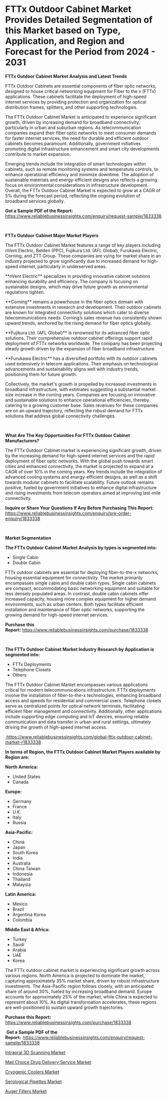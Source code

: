 <p><h1>FTTx Outdoor Cabinet Market Provides Detailed Segmentation of this Market based on Type, Application, and Region and Forecast for the Period from 2024 - 2031</h1></p><p><strong>FTTx Outdoor Cabinet Market Analysis and Latest Trends</strong></p>
<p><p>FTTx Outdoor Cabinets are essential components of fiber optic networks, designed to house critical networking equipment for Fiber to the x (FTTx) applications. These cabinets facilitate the deployment of high-speed internet services by providing protection and organization for optical distribution frames, splitters, and other supporting technologies. </p><p>The FTTx Outdoor Cabinet Market is anticipated to experience significant growth, driven by increasing demand for broadband connectivity, particularly in urban and suburban regions. As telecommunication companies expand their fiber optic networks to meet consumer demands for faster internet services, the need for durable and efficient outdoor cabinets becomes paramount. Additionally, government initiatives promoting digital infrastructure enhancement and smart city developments contribute to market expansion.</p><p>Emerging trends include the integration of smart technologies within cabinets, such as remote monitoring systems and temperature controls, to enhance operational efficiency and minimize downtime. The adoption of sustainable materials and energy-efficient designs also reflects a growing focus on environmental considerations in infrastructure development. Overall, the FTTx Outdoor Cabinet Market is expected to grow at a CAGR of 5% during the forecast period, reflecting the ongoing evolution of broadband services globally.</p></p>
<p><strong>Get a Sample PDF of the Report:&nbsp;</strong> <a href="https://www.reliablebusinessinsights.com/enquiry/request-sample/1833338?utm_campaign=1113&utm_medium=2&utm_source=Github&utm_content=ia&utm_term=19102024&utm_id=fttx-outdoor-cabinet">https://www.reliablebusinessinsights.com/enquiry/request-sample/1833338</a></p>
<p>&nbsp;</p>
<p><strong>FTTx Outdoor Cabinet Major Market Players</strong></p>
<p><p>The FTTx Outdoor Cabinet Market features a range of key players including nVent Electric, Belden (PPC), Fujikura Ltd. (AFL Global), Furukawa Electric, Corning, and ZTT Group. These companies are vying for market share in an industry projected to grow significantly due to increased demand for high-speed internet, particularly in underserved areas.</p><p>**nVent Electric** specializes in providing innovative cabinet solutions enhancing durability and efficiency. The company is focusing on sustainable designs, which may drive future growth as environmental regulations tighten.</p><p>**Corning** remains a powerhouse in the fiber optics domain with extensive investments in research and development. Their outdoor cabinets are known for integrated connectivity solutions which cater to diverse telecommunications needs. Corning’s sales revenue has consistently shown upward trends, anchored by the rising demand for fiber optics globally.</p><p>**Fujikura Ltd. (AFL Global)** is renowned for its advanced fiber optic solutions. Their comprehensive outdoor cabinet offerings support rapid deployment of FTTx networks worldwide. The company has been projecting steady growth driven by the expansion of fiber broadband infrastructure.</p><p>**Furukawa Electric** has a diversified portfolio with its outdoor cabinets used extensively in telecom applications. Their emphasis on technological advancements and sustainability aligns well with industry trends, positioning them for future growth.</p><p>Collectively, the market's growth is propelled by increased investments in broadband infrastructure, with estimates suggesting a substantial market size increase in the coming years. Companies are focusing on innovative and sustainable solutions to enhance operational efficiencies, thereby catering to a growing customer base. Sales revenues for these companies are on an upward trajectory, reflecting the robust demand for FTTx solutions that address global connectivity challenges.</p></p>
<p>&nbsp;</p>
<p><strong>What Are The Key Opportunities For FTTx Outdoor Cabinet Manufacturers?</strong></p>
<p><p>The FTTx Outdoor Cabinet market is experiencing significant growth, driven by the increasing demand for high-speed internet services and the rapid deployment of fiber optic networks. With the global push towards smart cities and enhanced connectivity, the market is projected to expand at a CAGR of over 10% in the coming years. Key trends include the integration of advanced cooling systems and energy-efficient designs, as well as a shift towards modular cabinets to facilitate scalability. Future outlook remains positive, fueled by government initiatives to enhance digital infrastructure and rising investments from telecom operators aimed at improving last-mile connectivity.</p></p>
<p><strong>Inquire or Share Your Questions If Any Before Purchasing This Report:</strong> <a href="https://www.reliablebusinessinsights.com/enquiry/pre-order-enquiry/1833338?utm_campaign=1113&utm_medium=2&utm_source=Github&utm_content=ia&utm_term=19102024&utm_id=fttx-outdoor-cabinet">https://www.reliablebusinessinsights.com/enquiry/pre-order-enquiry/1833338</a></p>
<p>&nbsp;</p>
<p><strong>Market Segmentation</strong></p>
<p><strong>The FTTx Outdoor Cabinet Market Analysis by types is segmented into:</strong></p>
<p><ul><li>Single Cabin</li><li>Double Cabin</li></ul></p>
<p><p>FTTx outdoor cabinets are essential for deploying fiber-to-the-x networks, housing essential equipment for connectivity. The market primarily encompasses single cabin and double cabin types. Single cabin cabinets are compact, accommodating basic networking equipment and suitable for less densely populated areas. In contrast, double cabin cabinets offer increased capacity, housing more complex equipment for higher demand environments, such as urban centers. Both types facilitate efficient installation and maintenance of fiber optic networks, supporting the growing demand for high-speed internet services.</p></p>
<p><strong>Purchase this Report:&nbsp;</strong><a href="https://www.reliablebusinessinsights.com/purchase/1833338?utm_campaign=1113&utm_medium=2&utm_source=Github&utm_content=ia&utm_term=19102024&utm_id=fttx-outdoor-cabinet">https://www.reliablebusinessinsights.com/purchase/1833338</a></p>
<p>&nbsp;</p>
<p><strong>The FTTx Outdoor Cabinet Market Industry Research by Application is segmented into:</strong></p>
<p><ul><li>FTTx Deployments</li><li>Telephone Closets</li><li>Others</li></ul></p>
<p><p>The FTTx Outdoor Cabinet Market encompasses various applications critical for modern telecommunications infrastructure. FTTx deployments involve the installation of fiber-to-the-x technologies, enhancing broadband access and speeds for residential and commercial users. Telephone closets serve as centralized points for optical network terminals, facilitating efficient fiber management and connectivity. Additionally, other applications include supporting edge computing and IoT devices, ensuring reliable communication and data transfer in urban and rural settings, ultimately driving the growth of high-speed internet access.</p></p>
<p><a href="https://www.reliablebusinessinsights.com/global-fttx-outdoor-cabinet-market-r1833338?utm_campaign=1113&utm_medium=2&utm_source=Github&utm_content=ia&utm_term=19102024&utm_id=fttx-outdoor-cabinet">&nbsp;https://www.reliablebusinessinsights.com/global-fttx-outdoor-cabinet-market-r1833338</a></p>
<p><strong>In terms of Region, the FTTx Outdoor Cabinet Market Players available by Region are:</strong></p>
<p>
    <p> <strong> North America: </strong>
        <ul>
            <li>United States</li>
            <li>Canada</li>
        </ul>
        </p> 
    <p> <strong> Europe: </strong>
        <ul>
            <li>Germany</li>
            <li>France</li>
            <li>U.K.</li>
            <li>Italy</li>
            <li>Russia</li>
        </ul>
        </p> 
    <p> <strong> Asia-Pacific: </strong>
        <ul>
            <li>China</li>
            <li>Japan</li>
            <li>South Korea</li>
            <li>India</li>
            <li>Australia</li>
            <li>China Taiwan</li>
            <li>Indonesia</li>
            <li>Thailand</li>
            <li>Malaysia</li>
        </ul>
        </p> 
    <p> <strong> Latin America: </strong>
        <ul>
            <li>Mexico</li>
            <li>Brazil</li>
            <li>Argentina Korea</li>
            <li>Colombia</li>
        </ul>
        </p> 
    <p> <strong> Middle East & Africa: </strong>
        <ul>
            <li>Turkey</li>
            <li>Saudi</li>
            <li>Arabia</li>
            <li>UAE</li>
            <li>Korea</li>
        </ul>
    </p>
    </p>
<p><p>The FTTx outdoor cabinet market is experiencing significant growth across various regions. North America is projected to dominate the market, capturing approximately 35% market share, driven by robust infrastructure investments. The Asia-Pacific region follows closely, with an anticipated share of around 30%, fueled by increasing broadband demand. Europe accounts for approximately 25% of the market, while China is expected to represent about 10%. As digital transformation accelerates, these regions are well-positioned to sustain upward growth trajectories.</p></p>
<p><strong>Purchase this Report: </strong><a href="https://www.reliablebusinessinsights.com/purchase/1833338?utm_campaign=1113&utm_medium=2&utm_source=Github&utm_content=ia&utm_term=19102024&utm_id=fttx-outdoor-cabinet">https://www.reliablebusinessinsights.com/purchase/1833338</a></p>
<p>&nbsp;<strong>Get a Sample PDF of the Report:&nbsp;&nbsp;</strong><a href="https://www.reliablebusinessinsights.com/enquiry/request-sample/1833338?utm_campaign=1113&utm_medium=2&utm_source=Github&utm_content=ia&utm_term=19102024&utm_id=fttx-outdoor-cabinet">https://www.reliablebusinessinsights.com/enquiry/request-sample/1833338</a></p>
<p><strong></strong></p>
<p><p><a href="https://github.com/keitelmoprotinu/Market-Research-Report-List-1/blob/main/intraoral-3d-scanning-market.md?utm_campaign=1113&utm_medium=2&utm_source=Github&utm_content=ia&utm_term=19102024&utm_id=fttx-outdoor-cabinet">Intraoral 3D Scanning Market</a></p><p><a href="https://github.com/tewellnudorennk/Market-Research-Report-List-1/blob/main/mail-choice-drug-delivery-service-market.md?utm_campaign=1113&utm_medium=2&utm_source=Github&utm_content=ia&utm_term=19102024&utm_id=fttx-outdoor-cabinet">Mail Choice Drug Delivery Service Market</a></p><p><a href="https://www.linkedin.com/pulse/global-cryogenic-coolers-market-focus-product-type-gifford-mcmahon-5dcqf?utm_campaign=1113&utm_medium=2&utm_source=Github&utm_content=ia&utm_term=19102024&utm_id=fttx-outdoor-cabinet">Cryogenic Coolers Market</a></p><p><a href="https://issuu.com/reportprime-2/docs/serological-pipettes-market-size-20_36dbf56cc6cce2?utm_campaign=1113&utm_medium=2&utm_source=Github&utm_content=ia&utm_term=19102024&utm_id=fttx-outdoor-cabinet">Serological Pipettes Market</a></p><p><a href="https://www.linkedin.com/pulse/auger-fillers-market-outlook-share-analysis-growth-trends-mm6kf?utm_campaign=1113&utm_medium=2&utm_source=Github&utm_content=ia&utm_term=19102024&utm_id=fttx-outdoor-cabinet">Auger Fillers Market</a></p></p>